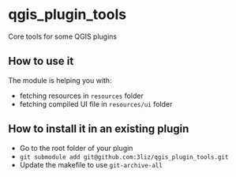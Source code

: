 # qgis_plugin_tools

Core tools for some QGIS plugins

## How to use it

The module is helping you with:
* fetching resources in `resources` folder
* fetching compiled UI file in `resources/ui` folder

## How to install it in an existing plugin

* Go to the root folder of your plugin
* `git submodule add git@github.com:3liz/qgis_plugin_tools.git`
* Update the makefile to use `git-archive-all`
